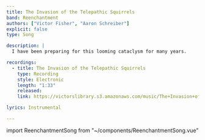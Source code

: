 ```yaml
---
title: The Invasion of the Telepathic Squirrels
band: Reenchantment
authors: ["Victor Fisher", "Aaron Schreiber"]
explicit: false
type: Song

description: |
  I have been preparing for this looming cataclysm for many years.

recordings:
  - title: The Invasion of the Telepathic Squirrels
    type: Recording
    style: Electronic
    length: "1:33"
    released: 
    link: https://victorslibrary.s3.amazonaws.com/music/The+Invasion+of+the+Telepathic+Squirrels/The+Invasion+of+the+Telepathic+Squirrels.mp3

lyrics: Instrumental

---
```


import ReenchantmentSong from "~/components/ReenchantmentSong.vue"

<ReenchantmentSong :songData="$frontmatter" />
